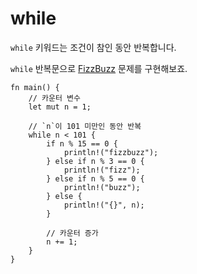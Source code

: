 # while

`while` 키워드는 조건이 참인 동안 반복합니다.

`while` 반복문으로 [FizzBuzz][fizzbuzz] 문제를 구현해보죠.

```rust,editable
fn main() {
    // 카운터 변수
    let mut n = 1;

    // `n`이 101 미만인 동안 반복
    while n < 101 {
        if n % 15 == 0 {
            println!("fizzbuzz");
        } else if n % 3 == 0 {
            println!("fizz");
        } else if n % 5 == 0 {
            println!("buzz");
        } else {
            println!("{}", n);
        }

        // 카운터 증가
        n += 1;
    }
}
```

[fizzbuzz]: https://en.wikipedia.org/wiki/Fizz_buzz
